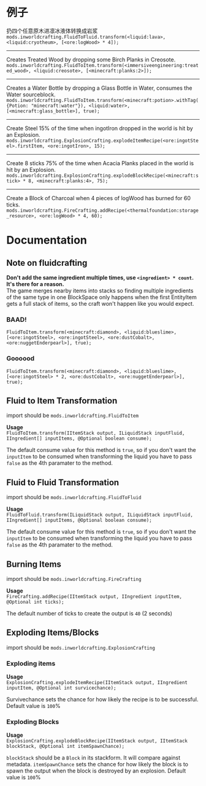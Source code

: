 # 例子

扔四个任意原木进凛冰液体转换成岩浆 `mods.inworldcrafting.FluidToFluid.transform(<liquid:lava>, <liquid:cryotheum>, [<ore:logWood> * 4]);`

* * *

Creates Treated Wood by dropping some Birch Planks in Creosote. `mods.inworldcrafting.FluidToItem.transform(<immersiveengineering:treated_wood>, <liquid:creosote>, [<minecraft:planks:2>]);`

* * *

Creates a Water Bottle by dropping a Glass Bottle in Water, consumes the Water sourceblock.  
`mods.inworldcrafting.FluidToItem.transform(<minecraft:potion>.withTag({Potion: "minecraft:water"}), <liquid:water>, [<minecraft:glass_bottle>], true);`

* * *

Create Steel 15% of the time when ingotIron dropped in the world is hit by an Explosion.  
`mods.inworldcrafting.ExplosionCrafting.explodeItemRecipe(<ore:ingotSteel>.firstItem, <ore:ingotIron>, 15);`

* * *

Create 8 sticks 75% of the time when Acacia Planks placed in the world is hit by an Explosion. `mods.inworldcrafting.ExplosionCrafting.explodeBlockRecipe(<minecraft:stick> * 8, <minecraft:planks:4>, 75);`

* * *

Create a Block of Charcoal when 4 pieces of logWood has burned for 60 ticks. `mods.inworldcrafting.FireCrafting.addRecipe(<thermalfoundation:storage_resource>, <ore:logWood> * 4, 60);`

# Documentation

## Note on fluidcrafting

**Don't add the same ingredient multiple times, use `<ingredient> * count`. It's there for a reason.**  
The game merges nearby items into stacks so finding multiple ingredients of the same type in one BlockSpace only happens when the first EntityItem gets a full stack of items, so the craft won't happen like you would expect.

### BAAD!

`FluidToItem.transform(<minecraft:diamond>, <liquid:blueslime>, [<ore:ingotSteel>, <ore:ingotSteel>, <ore:dustCobalt>, <ore:nuggetEnderpearl>], true);`

### Goooood

`FluidToItem.transform(<minecraft:diamond>, <liquid:blueslime>, [<ore:ingotSteel> * 2, <ore:dustCobalt>, <ore:nuggetEnderpearl>], true);`

## Fluid to Item Transformation

import should be `mods.inworldcrafting.FluidToItem`

**Usage**  
`FluidToItem.transform(IItemStack output, ILiquidStack inputFluid, IIngredient[] inputItems, @Optional boolean consume);`

The default consume value for this method is `true`, so if you don't want the `inputItem` to be consumed when transforming the liquid you have to pass `false` as the 4th paramater to the method.

## Fluid to Fluid Transformation

import should be `mods.inworldcrafting.FluidToFluid`

**Usage**  
`FluidToFluid.transform(ILiquidStack output, ILiquidStack inputFluid, IIngredient[] inputItems, @Optional boolean consume);`

The default consume value for this method is `true`, so if you don't want the `inputItem` to be consumed when transforming the liquid you have to pass `false` as the 4th paramater to the method.

## Burning Items

import should be `mods.inworldcrafting.FireCrafting`

**Usage**  
`FireCrafting.addRecipe(IItemStack output, IIngredient inputItem, @Optional int ticks);`

The default number of ticks to create the output is `40` (2 seconds)

## Exploding Items/Blocks

import should be `mods.inworldcrafting.ExplosionCrafting`

### Exploding items

**Usage**  
`ExplosionCrafting.explodeItemRecipe(IItemStack output, IIngredient inputItem, @Optional int survicechance);`

Survivechance sets the chance for how likely the recipe is to be successful. Default value is `100`%

### Exploding Blocks

**Usage**  
`ExplosionCrafting.explodeBlockRecipe(IItemStack output, IItemStack blockStack, @Optional int itemSpawnChance);`

`blockStack` should be a `Block` in its stackform. It will compare against metadata. `itemSpawnChance` sets the chance for how likely the block is to spawn the output when the block is destroyed by an explosion. Default value is `100`%